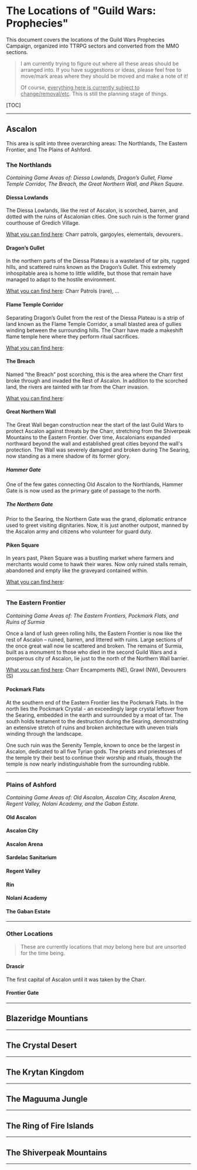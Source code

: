 # The Locations of "Guild Wars: Prophecies"

This document covers the locations of the Guild Wars Prophecies Campaign, organized into TTRPG sectors and converted from the MMO sections.

> I am currently trying to figure out where all these areas should be arranged into. If you have suggestions or ideas, please feel free to move/mark areas where they should be moved and make a note of it!
>
> Of course, <u>everything here is currently subject to change/removal/etc</u>. This is still the planning stage of things.

[TOC]

-------------

## Ascalon

This area is split into three overarching areas: The Northlands, The Eastern Frontier, and The Plains of Ashford.

### The Northlands

*Containing Game Areas of: Diessa Lowlands, Dragon’s Gullet, Flame Temple Corridor, The Breach, the Great Northern Wall, and Piken Square.*

#### Diessa Lowlands

The Diessa Lowlands, like the rest of Ascalon, is scorched, barren, and dotted with the ruins of Ascalonian cities. One such ruin is the former grand courthouse of Gredich Village. 

<u>What you can find here</u>: Charr patrols, gargoyles, elementals, devourers..

#### Dragon’s Gullet

In the northern parts of the Diessa Plateau is a wasteland of tar pits, rugged hills, and scattered ruins known as the Dragon’s Gullet. This extremely inhospitable area is home to little wildlife, but those that remain have managed to adapt to the hostile environment. 

<u>What you can find here</u>: Charr Patrols (rare), …

#### Flame Temple Corridor

Separating Dragon’s Gullet from the rest of the Diessa Plateau is a strip of land known as the Flame Temple Corridor, a small blasted area of gullies winding between the surrounding hills. The Charr have made a makeshift flame temple here where they perform ritual sacrifices.

<u>What you can find here</u>:

#### The Breach

Named “the Breach” post scorching, this is the area where the Charr first broke through and invaded the Rest of Ascalon. In addition to the scorched land, the rivers are tainted with tar from the Charr invasion.

<u>What you can find here</u>: 

#### Great Northern Wall

The Great Wall began construction near the start of the last Guild Wars to protect Ascalon against threats by the Charr, stretching from the Shiverpeak Mountains to the Eastern Frontier. Over time, Ascalonians expanded northward beyond the wall and established great cities beyond the wall's protection. The Wall was severely damaged and broken during The Searing, now standing as a mere shadow of its former glory. 

##### Hammer Gate

One of the few gates connecting Old Ascalon to the Northlands, Hammer Gate is is now used as the primary gate of passage to the north.

##### The Northern Gate

Prior to the Searing, the Northern Gate was the grand, diplomatic entrance used to greet visiting dignitaries. Now, it is just another outpost, manned by the Ascalon army and citizens who volunteer for guard duty.

#### Piken Square

In years past, Piken Square was a bustling market where farmers and merchants would come to hawk their wares. Now only ruined stalls remain, abandoned and empty like the graveyard contained within.

<u>What you can find here</u>:

-------

### The Eastern Frontier

*Containing Game Areas of: The Eastern Frontiers, Pockmark Flats, and Ruins of Surmia*

Once a land of lush green rolling hills, the Eastern Frontier is now like the rest of Ascalon – ruined, barren, and littered with ruins. Large sections of the once great wall now lie scattered and broken. The remains of Surmia, built as a monument to those who died in the second Guild Wars and a prosperous city of Ascalon, lie just to the north of the Northern Wall barrier. 

<u>What you can find here</u>: Charr Encampments (NE), Grawl (NW), Devourers (S)

#### Pockmark Flats

At the southern end of the Eastern Frontier lies the Pockmark Flats. In the north lies the Pockmark Crystal - an exceedingly large crystal leftover from the Searing, embedded in the earth and surrounded by a moat of tar. The south holds testament to the destruction during the Searing, demonstrating an extensive stretch of ruins and broken architecture with uneven trials winding through the landscape. 

One such ruin was the Serenity Temple, known to once be the largest in Ascalon, dedicated to all five Tyrian gods. The priests and priestesses of the temple try their best to continue their worship and rituals, though the temple is now nearly indistinguishable from the surrounding rubble.

---------

### Plains of Ashford

*Containing Game Areas of: Old Ascalon, Ascalon City, Ascalon Arena, Regent Valley, Nolani Academy, and the Gaban Estate.*

#### Old Ascalon



#### Ascalon City



#### Ascalon Arena



#### Sardelac Sanitarium



#### Regent Valley



#### Rin



#### Nolani Academy



#### The Gaban Estate



------------

### Other Locations

> These are currently locations that *may* belong here but are unsorted for the time being.

#### Drascir

The first capital of Ascalon until it was taken by the Charr.

#### Frontier Gate



-------------

## Blazeridge Mountians



---------

## The Crystal Desert



------------

## The Krytan Kingdom



----------

## The Maguuma Jungle



------------

## The Ring of Fire Islands



------------

## The Shiverpeak Mountains



-------------

